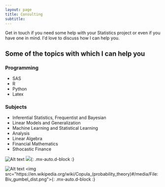```yaml
---
layout: page
title: Consulting
subtitle: 
---
```


Get in touch if you need some help with your Statistics project or even if you have one in mind. I'd love to discuss how I can help you.


## Some of the topics with which I can help you

### Programming 
* SAS 
* R 
* Python
* Latex


### Subjects
* Inferential Statistics, Frequentist and Bayesian
* Linear Models and Generalization
* Machine Learning and Statistical Learning
* Analysis
* Linear Algebra
* Financial Mathematics
* Sthocastic Finance



![Alt text](https://raw.github.com/potherca-blog/StackOverflow/master/question.13808020.include-an-svg-hosted-on-github-in-markdown/controllers_brief.svg)
<img src="https://raw.github.com/potherca-blog/StackOverflow/master/question.13808020.include-an-svg-hosted-on-github-in-markdown/controllers_brief.svg">{: .mx-auto.d-block :}


![Alt text](https://en.wikipedia.org/wiki/Copula_(probability_theory)#/media/File:Biv_gumbel_dist.png)
<img src="https://en.wikipedia.org/wiki/Copula_(probability_theory)#/media/File:Biv_gumbel_dist.png">{: .mx-auto.d-block :}
